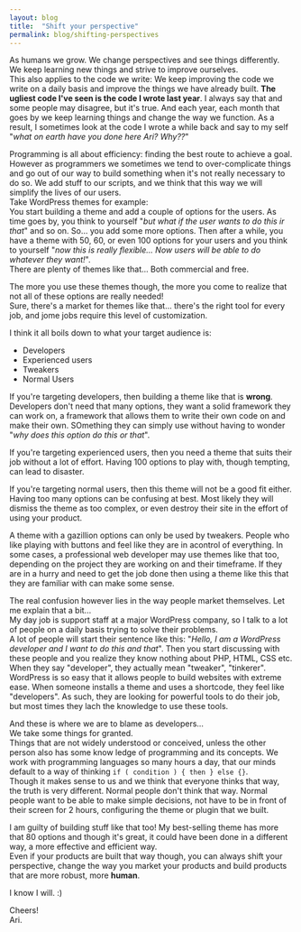 ```yaml
---
layout: blog
title:  "Shift your perspective"
permalink: blog/shifting-perspectives
---
```


As humans we grow. We change perspectives and see things differently.  
We keep learning new things and strive to improve ourselves.  
This also applies to the code we write: We keep improving the code we write on a daily basis and improve the things we have already built. **The ugliest code I've seen is the code I wrote last year**. I always say that and some people may disagree, but it's true. And each year, each month that goes by we keep learning things and change the way we function. As a result, I sometimes look at the code I wrote a while back and say to my self "*what on earth have you done here Ari? Why??*"  

Programming is all about efficiency: finding the best route to achieve a goal. However as programmers we sometimes we tend to over-complicate things and go out of our way to build something when it's not really necessary to do so. We add stuff to our scripts, and we think that this way we will simplify the lives of our users.  
Take WordPress themes for example:  
You start building a theme and add a couple of options for the users. As time goes by, you think to yourself "*but what if the user wants to do this ir that*" and so on. So... you add some more options. Then after a while, you have a theme with 50, 60, or even 100 options for your users and you think to yourself "*now this is really flexible... Now users will be able to do whatever they want!*".  
There are plenty of themes like that... Both commercial and free.  

The more you use these themes though, the more you come to realize that not all of these options are really needed!  
Sure, there's a market for themes like that... there's the right tool for every job, and jome jobs require this level of customization.

I think it all boils down to what your target audience is:

* Developers
* Experienced users
* Tweakers
* Normal Users

If you're targeting developers, then building a theme like that is **wrong**. Developers don't need that many options, they want a solid framework they can work on, a framework that allows them to write their own code on and make their own. SOmething they can simply use without having to wonder "*why does this option do this or that*".

If you're targeting experienced users, then you need a theme that suits their job without a lot of effort. Having 100 options to play with, though tempting, can lead to disaster.

If you're targeting normal users, then this theme will not be a good fit either. Having too many options can be confusing at best. Most likely they will dismiss the theme as too complex, or even destroy their site in the effort of using your product.

A theme with a gazillion options can only be used by tweakers. People who like playing with buttons and feel like they are in acontrol of everything. In some cases, a professional web developer may use themes like that too, depending on the project they are working on and their timeframe. If they are in a hurry and need to get the job done then using a theme like this that they are familiar with can make some sense.

The real confusion however lies in the way people market themselves. Let me explain that a bit...  
My day job is support staff at a major WordPress company, so I talk to a lot of people on a daily basis trying to solve their problems.  
A lot of people will start their sentence like this: "*Hello, I am a WordPress developer and I want to do this and that*". Then you start discussing with these people and you realize they know nothing about PHP, HTML, CSS etc. When they say "developer", they actually mean "tweaker", "tinkerer".  
WordPress is so easy that it allows people to build websites with extreme ease. When someone installs a theme and uses a shortcode, they feel like "developers". As such, they are looking for powerful tools to do their job, but most times they lach the knowledge to use these tools.

And these is where we are to blame as developers...  
We take some things for granted.  
Things that are not widely understood or conceived, unless the other person also has some know ledge of programming and its concepts. We work with programming languages so many hours a day, that our minds default to a way of thinking `if ( condition ) { then } else {}`.  
Though it makes sense to us and we think that everyone thinks that way, the truth is very different. Normal people don't think that way. Normal people want to be able to make simple decisions, not have to be in front of their screen for 2 hours, configuring the theme or plugin that we built.

I am guilty of building stuff like that too! My best-selling theme has more that 80 options and though it's great, it could have been done in a different way, a more effective and efficient way.  
Even if your products are built that way though, you can always shift your perspective, change the way you market your products and build products that are more robust, more **human**.

I know I will. :)

Cheers!  
Ari.
